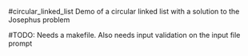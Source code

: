 #circular_linked_list
Demo of a circular linked list with a solution to the Josephus problem

#TODO: Needs a makefile. Also needs input validation on the input file prompt
